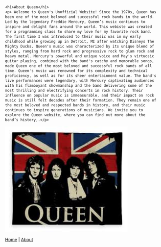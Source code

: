 
    <h1>About Queen</h1>
    <p> Welcome to Queen's Unofficial Website! Since the 1970s, Queen has been one of the most beloved and successful rock bands in the world. Led by the legendary Freddie Mercury, Queen’s music continues to inspire and delight fans around the world. This webiste was created for a programming class to share my love for my favorite rock band. The first time I was introduced to their music was in my early childhood while growing up in Detroit, MI after watching Disneys The Mighty Ducks. Queen's music was characterized by its unique blend of styles, ranging from hard rock and progressive rock to glam rock and heavy metal. Mercury's powerful and unique voice and May's virtuosic guitar playing, combined with the band's catchy and memorable songs, made Queen one of the most beloved and successful rock bands of all time. Queen's music was renowned for its complexity and technical proficiency, as well as for its sheer entertainment value. The band's live performances were legendary, with Mercury captivating audiences with his flamboyant showmanship and the band delivering some of the most thrilling and electrifying concerts in rock history. Their influence on popular music is immeasurable, and their impact on rock music is still felt decades after their formation. They remain one of the most beloved and respected bands in history, and their music continues to inspire generations of musicians. We invite you to explore the Queen website, where you can find out more about the band’s history,.</p>
  
  <img src="queen7.jfif" width="400">

  <a href="index.html">Home</a> | <a href="about.html">About</a>

 
